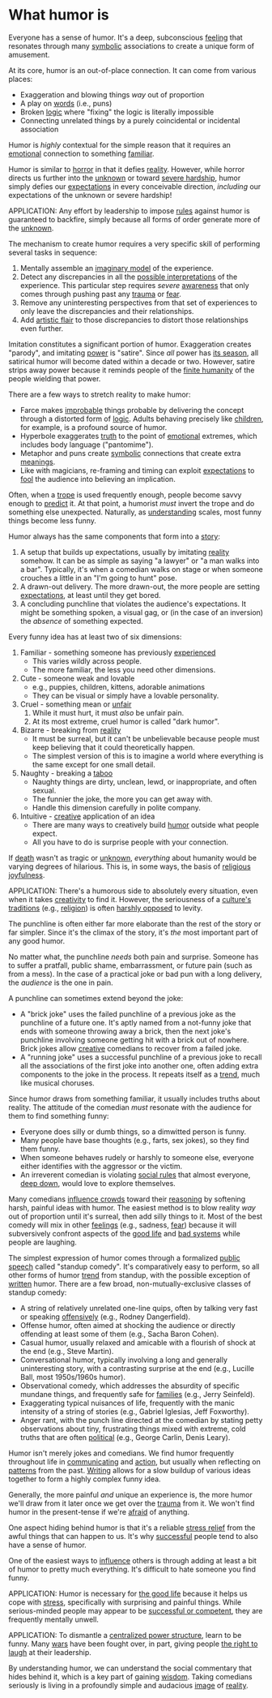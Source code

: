 
# What humor is

Everyone has a sense of humor. It's a deep, subconscious [feeling](mind-feelings.md) that resonates through many [symbolic](symbols.md) associations to create a unique form of amusement.

At its core, humor is an out-of-place connection. It can come from various places:

- Exaggeration and blowing things *way* out of proportion
- A play on [words](language.md) (i.e., puns)
- Broken [logic](logic.md) where "fixing" the logic is literally impossible
- Connecting unrelated things by a purely coincidental or incidental association

Humor is *highly* contextual for the simple reason that it requires an [emotional](mind-feelings.md) connection to something [familiar](understanding.md).

Humor is similar to [horror](mind-feelings-fear.md) in that it defies [reality](reality.md). However, while horror directs us further into the [unknown](unknown.md) or toward [severe hardship](hardship-ptsd.md), humor simply defies our [expectations](imagination.md) in every conceivable direction, *including* our expectations of the unknown or severe hardship!

APPLICATION: Any effort by leadership to impose [rules](people-rules.md) against humor is guaranteed to backfire, simply because all forms of order generate more of the [unknown](unknown.md).

The mechanism to create humor requires a very specific skill of performing several tasks in sequence:

1. Mentally assemble an [imaginary model](image.md) of the experience.
2. Detect any discrepancies in all the [possible interpretations](understanding.md) of the experience. This particular step requires *severe* [awareness](awareness.md) that only comes through pushing past any [trauma](hardship-ptsd.md) or [fear](mind-feelings-fear.md).
3. Remove any uninteresting perspectives from that set of experiences to only leave the discrepancies and their relationships.
4. Add [artistic flair](mind-creativity.md) to those discrepancies to distort those relationships even further.

Imitation constitutes a significant portion of humor. Exaggeration creates "parody", and imitating [power](power.md) is "satire". Since *all* power has [its season](trends.md), all satirical humor will become dated within a decade or two. However, satire strips away power because it reminds people of the [finite humanity](humanity.md) of the people wielding that power.

There are a few ways to stretch reality to make humor:

- Farce makes [improbable](math.md) things probable by delivering the concept through a distorted form of [logic](logic.md). Adults behaving precisely like [children](maturity.md), for example, is a profound source of humor.
- Hyperbole exaggerates [truth](reality.md) to the point of [emotional](mind-feelings.md) extremes, which includes body language ("pantomime").
- Metaphor and puns create [symbolic](symbols.md) connections that create extra [meanings](values.md).
- Like with magicians, re-framing and timing can exploit [expectations](imagination.md) to [fool](image-distortion.md) the audience into believing an implication.

Often, when a [trope](https://tvtropes.org/) is used frequently enough, people become savvy enough to [predict](imagination.md) it. At that point, a humorist *must* invert the trope and do something else unexpected. Naturally, as [understanding](understanding.md) scales, most funny things become less funny.

Humor always has the same components that form into a [story](stories.md):

1. A setup that builds up expectations, usually by imitating [reality](reality.md) somehow. It can be as simple as saying "a lawyer" or "a man walks into a bar". Typically, it's when a comedian walks on stage or when someone crouches a little in an "I'm going to hunt" pose.
2. A drawn-out delivery. The more drawn-out, the more people are setting [expectations](imagination.md), at least until they get bored.
3. A concluding punchline that violates the audience's expectations. It might be something spoken, a visual gag, or (in the case of an inversion) the *absence* of something expected.

Every funny idea has at least two of six dimensions:

1. Familiar - something someone has previously [experienced](understanding.md)
   - This varies wildly across people.
   - The more familiar, the less you need other dimensions.
2. Cute - someone weak and lovable
   - e.g., puppies, children, kittens, adorable animations
   - They can be visual or simply have a lovable personality.
3. Cruel - something mean or [unfair](morality-justice.md)
   1. While it must hurt, it must *also* be unfair pain.
   2. At its most extreme, cruel humor is called "dark humor".
4. Bizarre - breaking from [reality](reality.md)
   - It must be surreal, but it can't be unbelievable because people must keep believing that it could theoretically happen.
   - The simplest version of this is to imagine a world where everything is the same except for one small detail.
5. Naughty - breaking a [taboo](morality-taboo.md)
   - Naughty things are dirty, unclean, lewd, or inappropriate, and often sexual.
   - The funnier the joke, the more you can get away with.
   - Handle this dimension carefully in polite company.
6. Intuitive - [creative](mind-creativity.md) application of an idea
   - There are many ways to creatively build [humor](humor.md) outside what people expect.
   - All you have to do is surprise people with your connection.

If [death](hardship-death.md) wasn't as tragic or [unknown](unknown.md), *everything* about humanity would be varying degrees of hilarious. This is, in some ways, the basis of [religious joyfulness](religion.md).

APPLICATION: There's a humorous side to absolutely every situation, even when it takes [creativity](mind-creativity.md) to find it. However, the seriousness of a [culture's](people-culture.md) [traditions](habits.md) (e.g., [religion](religion.md)) is often [harshly opposed](morality-taboo.md) to levity.

The punchline is often either far more elaborate than the rest of the story or far simpler. Since it's the climax of the story, it's *the* most important part of any good humor.

No matter what, the punchline *needs* both pain and surprise. Someone has to suffer a pratfall, public shame, embarrassment, or future pain (such as from a mess). In the case of a practical joke or bad pun with a long delivery, the *audience* is the one in pain.

A punchline can sometimes extend beyond the joke:

- A "brick joke" uses the failed punchline of a previous joke as the punchline of a future one. It's aptly named from a not-funny joke that ends with someone throwing away a brick, then the next joke's punchline involving someone getting hit with a brick out of nowhere. Brick jokes allow [creative](mind-creativity.md) comedians to recover from a failed joke.
- A "running joke" uses a successful punchline of a previous joke to recall all the associations of the first joke into another one, often adding extra components to the joke in the process. It repeats itself as a [trend](trends.md), much like musical choruses.

Since humor draws from something familiar, it usually includes truths about reality. The attitude of the comedian *must* resonate with the audience for them to find something funny:

- Everyone does silly or dumb things, so a dimwitted person is funny.
- Many people have base thoughts (e.g., farts, sex jokes), so they find them funny.
- When someone behaves rudely or harshly to someone else, everyone either identifies with the aggressor or the victim.
- An irreverent comedian is violating [social rules](people-rules.md) that almost everyone, [deep down](personality.md), would love to explore themselves.

Many comedians [influence crowds](influence.md) toward their [reasoning](logic.md) by softening harsh, painful ideas with humor. The easiest method is to blow reality *way* out of proportion until it's surreal, then add silly things to it. Most of the best comedy will mix in other [feelings](mind-feelings.md) (e.g., sadness, [fear](mind-feelings-fear.md)) because it will subversively confront aspects of the [good life](goodlife.md) and [bad systems](mgmt-badsystems.md) while people are laughing.

The simplest expression of humor comes through a formalized [public speech](language-speaking.md) called "standup comedy". It's comparatively easy to perform, so all other forms of humor [trend](trends.md) from standup, with the possible exception of [written](language-writing.md) humor. There are a few broad, non-mutually-exclusive classes of standup comedy:

- A string of relatively unrelated one-line quips, often by talking very fast or speaking [offensively](morality-taboo.md) (e.g., Rodney Dangerfield).
- Offense humor, often aimed at shocking the audience or directly offending at least some of them (e.g., Sacha Baron Cohen).
- Casual humor, usually relaxed and amicable with a flourish of shock at the end (e.g., Steve Martin).
- Conversational humor, typically involving a long and generally uninteresting story, with a contrasting surprise at the end (e.g., Lucille Ball, most 1950s/1960s humor).
- Observational comedy, which addresses the absurdity of specific mundane things, and frequently safe for [families](maturity.md) (e.g., Jerry Seinfeld).
- Exaggerating typical nuisances of life, frequently with the manic intensity of a string of stories (e.g., Gabriel Iglesias, Jeff Foxworthy).
- Anger rant, with the punch line directed at the comedian by stating petty observations about tiny, frustrating things mixed with extreme, cold truths that are often [political](groups-large.md) (e.g., George Carlin, Denis Leary).

Humor isn't merely jokes and comedians. We find humor frequently throughout life in [communicating](people-conversation.md) and [action](results.md), but usually when reflecting on [patterns](trends.md) from the past. [Writing](language.md) allows for a slow buildup of various ideas together to form a highly complex funny idea.

Generally, the more painful *and* unique an experience is, the more humor we'll draw from it later once we get over the [trauma](hardship-ptsd.md) from it. We won't find humor in the present-tense if we're [afraid](mind-feelings-fear.md) of anything.

One aspect hiding behind humor is that it's a reliable [stress relief](mind-feelings-happiness-focus.md) from the awful things that can happen to us. It's why [successful](success-1_why.md) people tend to also have a sense of humor.

One of the easiest ways to [influence](influence.md) others is through adding at least a bit of humor to pretty much everything. It's difficult to hate someone you find funny.

APPLICATION: Humor is necessary for [the good life](goodlife.md) because it helps us cope with [stress](mind-feelings-happiness.md), specifically with surprising and painful things. While serious-minded people may appear to be [successful or competent](success-1_why.md), they are frequently mentally unwell.

APPLICATION: To dismantle a [centralized power structure](groups-large.md), learn to be funny. Many [wars](people-conflicts-war.md) have been fought over, in part, giving people [the right to laugh](people-boundaries.md) at their leadership.

By understanding humor, we can understand the social commentary that hides behind it, which is a key part of gaining [wisdom](understanding.md). Taking comedians seriously is living in a profoundly simple and audacious [image](image.md) of [reality](reality.md).
